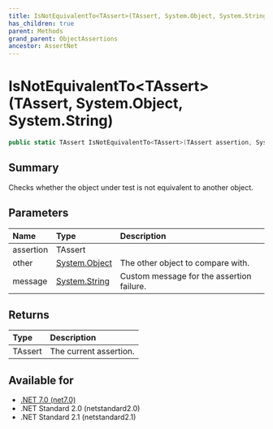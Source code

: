 ```yaml
---
title: IsNotEquivalentTo<TAssert>(TAssert, System.Object, System.String)
has_children: true
parent: Methods
grand_parent: ObjectAssertions
ancestor: AssertNet
---
```

# IsNotEquivalentTo&lt;TAssert&gt;(TAssert, System.Object, System.String)

```csharp
public static TAssert IsNotEquivalentTo<TAssert>(TAssert assertion, System.Object other, System.String message);
```

## Summary
Checks whether the object under test is not equivalent to another object.

## Parameters
| Name      | Type                                                                        | Description                               |
|:----------|:----------------------------------------------------------------------------|:------------------------------------------|
| assertion | TAssert                                                                     |                                           |
| other     | [System.Object](https://learn.microsoft.com/en-us/dotnet/api/system.object) | The other object to compare with.         |
| message   | [System.String](https://learn.microsoft.com/en-us/dotnet/api/system.string) | Custom message for the assertion failure. |


## Returns
| Type    | Description            |
|:--------|:-----------------------|
| TAssert | The current assertion. |

## Available for
- [.NET 7.0 (net7.0)](https://versionsof.net/core/7.0/)
- .NET Standard 2.0 (netstandard2.0)
- .NET Standard 2.1 (netstandard2.1)
